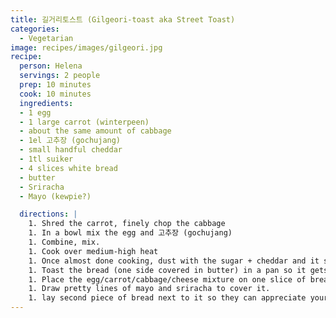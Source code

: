 ```yaml
---
title: 길거리토스트 (Gilgeori-toast aka Street Toast)
categories:
  - Vegetarian
image: recipes/images/gilgeori.jpg
recipe:
  person: Helena
  servings: 2 people
  prep: 10 minutes
  cook: 10 minutes
  ingredients:
  - 1 egg
  - 1 large carrot (winterpeen)
  - about the same amount of cabbage
  - 1el 고추장 (gochujang)
  - small handful cheddar
  - 1tl suiker
  - 4 slices white bread
  - butter
  - Sriracha
  - Mayo (kewpie?)

  directions: |
    1. Shred the carrot, finely chop the cabbage
    1. In a bowl mix the egg and 고추장 (gochujang)
    1. Combine, mix.
    1. Cook over medium-high heat
    1. Once almost done cooking, dust with the sugar + cheddar and it should melt.
    1. Toast the bread (one side covered in butter) in a pan so it gets nice and crispy. (Toaster the faster alternative)
    1. Place the egg/carrot/cabbage/cheese mixture on one slice of bread
    1. Draw pretty lines of mayo and sriracha to cover it.
    1. lay second piece of bread next to it so they can appreciate your beautiful work.
---
```

